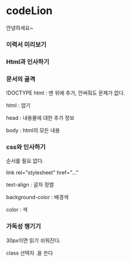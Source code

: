 # codeLion

안녕하세요~
### 이력서 미리보기
### Html과 인사하기
### 문서의 골격
!DOCTYPE html : 맨 위에 추가, 안써줘도 문제가 없다.

html : 암기

head : 내용물에 대한 추가 정보

body : html의 모든 내용


### css와 인사하기
순서를 필요 없다.

link rel="stylesheet" href="..."

text-align : 글자 정렬

background-color : 배경색 

color : 색

### 가독성 챙기기

30px이면 읽기 쉬워진다.

class 선택자 .을 쓴다


